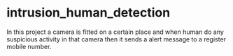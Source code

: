 # intrusion_human_detection
In this project a camera is fitted on a certain place and when human do any suspicious activity in that camera then it sends a alert message to a register mobile number. 
